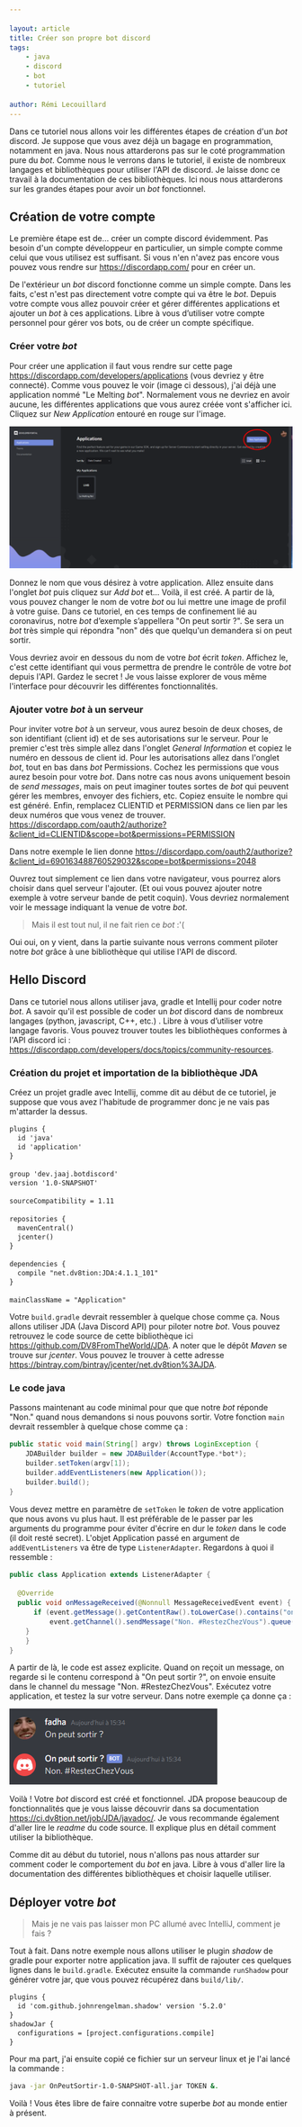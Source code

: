 ```yaml
---

layout: article
title: Créer son propre bot discord
tags:
    - java
    - discord
    - bot
    - tutoriel

author: Rémi Lecouillard
---
```


Dans ce tutoriel nous allons voir les différentes étapes de création d'un *bot* discord. Je suppose que vous avez déjà un bagage en programmation, notamment en java. Nous nous attarderons pas sur le coté programmation pure du *bot*. Comme nous le verrons dans le tutoriel, il existe de nombreux langages et bibliothèques pour utiliser l'API de discord. Je laisse donc ce travail à la documentation de ces bibliothèques. Ici nous nous attarderons sur les grandes étapes pour avoir un *bot* fonctionnel.

## Création de votre compte

Le première étape est de... créer un compte discord évidemment. Pas besoin d'un compte développeur en particulier, un simple compte comme celui que vous utilisez est suffisant. Si vous n'en n'avez pas encore vous pouvez vous rendre sur https://discordapp.com/ pour en créer un. 

De l'extérieur un *bot* discord fonctionne comme un simple compte. Dans les faits, c'est n'est pas directement votre compte qui va être le *bot*. Depuis votre compte vous allez pouvoir créer et gérer différentes applications et ajouter un *bot* à ces applications. Libre à vous d’utiliser votre compte personnel pour gérer vos bots, ou de créer un compte spécifique.

### Créer votre *bot*
Pour créer une application il faut vous rendre sur cette page https://discordapp.com/developers/applications (vous devriez y être connecté). Comme vous pouvez le voir (image ci dessous), j'ai déjà une application nommé "Le Melting *bot*". Normalement vous ne devriez en avoir aucune, les différentes applications que vous aurez créée vont s'afficher ici. Cliquez sur *New Application* entouré en rouge sur l'image.

![interface création d'application](/assets/images/2020-03-19-bot-discord/approuge.png)

Donnez le nom que vous désirez à votre application. Allez ensuite dans l'onglet *bot* puis cliquez sur *Add bot* et... Voilà, il est créé. A partir de là, vous pouvez changer le nom de votre *bot* ou lui mettre une image de profil à votre guise. Dans ce tutoriel, en ces temps de confinement lié au coronavirus, notre *bot* d’exemple s’appellera "On peut sortir ?". Se sera un *bot* très simple qui répondra "non" dés que quelqu'un demandera si on peut sortir.

Vous devriez avoir en dessous du nom de votre *bot* écrit *token*. Affichez le, c'est cette identifiant qui vous permettra de prendre le contrôle de votre *bot* depuis l'API. Gardez le secret ! Je vous laisse explorer de vous même l'interface pour découvrir les différentes fonctionnalités.

### Ajouter votre *bot* à un serveur

Pour inviter votre *bot* à un serveur, vous aurez besoin de deux choses, de son identifiant (client id) et de ses autorisations sur le serveur. Pour le premier c'est très simple allez dans l'onglet *General Information* et copiez le numéro en dessous de client id. 
Pour les autorisations allez dans l'onglet *bot*, tout en bas dans *bot* Permissions. Cochez les permissions que vous aurez besoin pour votre *bot*. Dans notre cas nous avons uniquement besoin de *send messages*, mais on peut imaginer toutes sortes de *bot* qui peuvent gérer les membres, envoyer des fichiers, etc. Copiez ensuite le nombre qui est généré. 
Enfin, remplacez CLIENTID et PERMISSION dans ce lien par les deux numéros que vous venez de trouver. https://discordapp.com/oauth2/authorize?&client_id=CLIENTID&scope=bot&permissions=PERMISSION

Dans notre exemple le lien donne https://discordapp.com/oauth2/authorize?&client_id=690163488760529032&scope=bot&permissions=2048

Ouvrez tout simplement ce lien dans votre navigateur, vous pourrez alors choisir dans quel serveur l'ajouter. (Et oui vous pouvez ajouter notre exemple à votre serveur bande de petit coquin). Vous devriez normalement voir le message indiquant la venue de votre *bot*.

> Mais il est tout nul, il ne fait rien ce *bot* :'( 

Oui oui, on y vient, dans la partie suivante nous verrons comment piloter notre *bot* grâce à une bibliothèque qui utilise l'API de discord.

## Hello Discord

Dans ce tutoriel nous allons utiliser java, gradle et Intellij pour coder notre *bot*. A savoir qu'il est possible de coder un *bot* discord dans de nombreux langages (python, javascript, C++, etc.) . Libre à vous d’utiliser votre langage favoris. Vous pouvez trouver toutes les bibliothèques conformes à l'API discord ici : https://discordapp.com/developers/docs/topics/community-resources. 

### Création du projet et importation de la bibliothèque JDA

Créez un projet gradle avec Intellij, comme dit au début de ce tutoriel, je suppose que vous avez l'habitude de programmer donc je ne vais pas m'attarder la dessus.

    plugins {  
      id 'java'  
      id 'application'  
    }  
      
    group 'dev.jaaj.botdiscord'  
    version '1.0-SNAPSHOT'  
      
    sourceCompatibility = 1.11  
      
    repositories {  
      mavenCentral()  
      jcenter()  
    }  
      
    dependencies {  
      compile "net.dv8tion:JDA:4.1.1_101"  
    }	
    
    mainClassName = "Application"

Votre `build.gradle` devrait ressembler à quelque chose comme ça. Nous allons utiliser JDA (Java Discord API) pour piloter notre *bot*. Vous pouvez retrouvez le code source de cette bibliothèque ici https://github.com/DV8FromTheWorld/JDA. A noter que le dépôt *Maven* se trouve sur *jcenter*. Vous pouvez le trouver à cette adresse https://bintray.com/bintray/jcenter/net.dv8tion%3AJDA.

### Le code java

Passons maintenant au code minimal pour que  que notre *bot* réponde "Non." quand nous demandons si nous pouvons sortir. Votre fonction `main` devrait ressembler à quelque chose comme ça :
```java
public static void main(String[] argv) throws LoginException {
	JDABuilder builder = new JDABuilder(AccountType.*bot*);  
	builder.setToken(argv[1]);  
	builder.addEventListeners(new Application());  
	builder.build();  
}
```
Vous devez mettre en paramètre de `setToken` le *token* de votre application que nous avons vu plus haut. Il est préférable de le passer par les arguments du programme pour éviter d'écrire en dur le *token* dans le code (il doit resté secret). L'objet Application passé en argument de `addEventListeners` va être de type `ListenerAdapter`. Regardons à quoi il ressemble :

```java
public class Application extends ListenerAdapter {  
 
  @Override  
  public void onMessageReceived(@Nonnull MessageReceivedEvent event) {
	  if (event.getMessage().getContentRaw().toLowerCase().contains("on peut sortir ?")) {  
		  event.getChannel().sendMessage("Non. #RestezChezVous").queue();  
	}  
    }  
}
```
A partir de là, le code est assez explicite. Quand on reçoit un message, on regarde si le contenu correspond à "On peut sortir ?", on envoie ensuite dans le channel du message "Non. #RestezChezVous". Exécutez votre application, et testez la sur votre serveur. Dans notre exemple ça donne ça :

![messages du *bot*](/assets/images/2020-03-19-bot-discord/sortiiiir.PNG)


Voilà ! Votre *bot* discord est créé et fonctionnel. JDA propose beaucoup de fonctionnalités que je vous laisse découvrir dans sa documentation https://ci.dv8tion.net/job/JDA/javadoc/. Je vous recommande également d'aller lire le *readme* du code source. Il explique plus en détail comment utiliser la bibliothèque.

Comme dit au début du tutoriel, nous n'allons pas nous attarder sur comment coder le comportement du *bot* en java. Libre à vous d'aller lire la documentation des différentes bibliothèques et choisir laquelle utiliser.

## Déployer votre *bot*

> Mais je ne vais pas laisser mon PC allumé avec IntelliJ, comment je fais ?

Tout à fait. Dans notre exemple nous allons utiliser le plugin *shadow* de gradle pour exporter notre application java.  Il suffit de rajouter ces quelques lignes dans le `build.gradle`. Exécutez ensuite la commande `runShadow` pour générer votre jar, que vous pouvez récupérez dans `build/lib/`. 

	plugins {  
	  id 'com.github.johnrengelman.shadow' version '5.2.0'  
	}
	shadowJar {  
	  configurations = [project.configurations.compile]  
	}

Pour ma part, j'ai ensuite copié ce fichier sur un serveur linux et je l'ai lancé la commande : 

```bash
java -jar OnPeutSortir-1.0-SNAPSHOT-all.jar TOKEN &.
```

 Voilà ! Vous êtes libre de faire connaitre votre superbe *bot* au monde entier à présent.